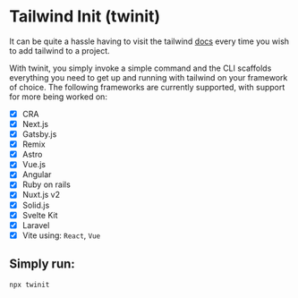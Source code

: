 # Tailwind Init (twinit)

It can be quite a hassle having to visit the tailwind [docs](https://tailwindcss.com/docs) every time you wish to add tailwind to a project.

With twinit, you simply invoke a simple command and the CLI scaffolds everything you need to get up and running with tailwind on your framework of choice. The following frameworks are currently supported, with support for more being worked on:

- [x] CRA
- [x] Next.js
- [x] Gatsby.js
- [x] Remix
- [x] Astro
- [x] Vue.js
- [x] Angular
- [x] Ruby on rails
- [x] Nuxt.js v2
- [x] Solid.js
- [x] Svelte Kit
- [x] Laravel
- [x] Vite using: `React`, `Vue`

## Simply run:

```bash
npx twinit
```
